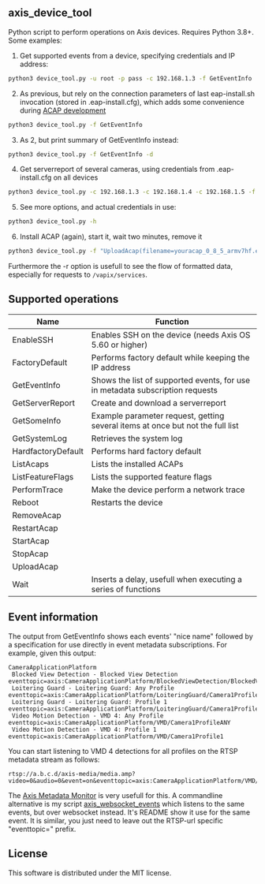 axis_device_tool
----------------
Python script to perform operations on Axis devices.
Requires Python 3.8+. Some examples:

1. Get supported events from a device, specifying credentials and IP address:

  ```bash
  python3 device_tool.py -u root -p pass -c 192.168.1.3 -f GetEventInfo
  ```

2. As previous, but rely on the connection parameters of last eap-install.sh
  invocation (stored in .eap-install.cfg), which adds some convenience during
  [ACAP development](https://developer.axis.com/acap/)

  ```bash
  python3 device_tool.py -f GetEventInfo
  ```

3. As 2, but print summary of GetEventInfo instead:

  ```bash
  python3 device_tool.py -f GetEventInfo -d
  ```

4. Get serverreport of several cameras, using credentials from
  .eap-install.cfg on all devices

  ```bash
  python3 device_tool.py -c 192.168.1.3 -c 192.168.1.4 -c 192.168.1.5 -f GetServerReport
  ```

5. See more options, and actual credentials in use:

  ```bash
  python3 device_tool.py -h
  ```

6. Install ACAP (again), start it, wait two minutes, remove it

  ```bash
  python3 device_tool.py -f "UploadAcap(filename=youracap_0_8_5_armv7hf.eap)" -f ListAcaps -f "StartAcap(package=youracap)" -f "Wait(seconds=120)" -f "RemoveAcap(package=youracap)" -f ListAcaps
  ```
Furthermore the -r option is usefull to see the flow of formatted data, especially for requests to ```/vapix/services```.

Supported operations
--------------------


| Name | Function |
| ---- | -------- |
| EnableSSH | Enables SSH on the device (needs Axis OS 5.60 or higher) |
| FactoryDefault | Performs factory default while keeping the IP address |
| GetEventInfo | Shows the list of supported events, for use in metadata subscription requests |
| GetServerReport | Create and download a serverreport |
| GetSomeInfo | Example parameter request, getting several items at once but not the full list |
| GetSystemLog | Retrieves the system log |
| HardfactoryDefault | Performs hard factory default |
| ListAcaps | Lists the installed ACAPs |
| ListFeatureFlags | Lists the supported feature flags |
| PerformTrace | Make the device perform a network trace |
| Reboot | Restarts the device |
| RemoveAcap | |
| RestartAcap | |
| StartAcap | |
| StopAcap | |
| UploadAcap | |
| Wait | Inserts a delay, usefull when executing a series of functions |



Event information
-----------------
The output from GetEventInfo shows each events' "nice name" followed by a specification for use directly in event metadata subscriptions. For example, given this output:

```
CameraApplicationPlatform
 Blocked View Detection - Blocked View Detection    eventtopic=axis:CameraApplicationPlatform/BlockedViewDetection/BlockedViewDetection
 Loitering Guard - Loitering Guard: Any Profile eventtopic=axis:CameraApplicationPlatform/LoiteringGuard/Camera1ProfileANY
 Loitering Guard - Loitering Guard: Profile 1   eventtopic=axis:CameraApplicationPlatform/LoiteringGuard/Camera1Profile1
 Video Motion Detection - VMD 4: Any Profile    eventtopic=axis:CameraApplicationPlatform/VMD/Camera1ProfileANY
 Video Motion Detection - VMD 4: Profile 1  eventtopic=axis:CameraApplicationPlatform/VMD/Camera1Profile1
```
You can start listening to VMD 4 detections for all profiles on the RTSP metadata stream as follows:

```
rtsp://a.b.c.d/axis-media/media.amp?video=0&audio=0&event=on&eventtopic=axis:CameraApplicationPlatform/VMD/Camera1ProfileANY
```

The [Axis Metadata Monitor](https://www.axis.com/developer-community/axis-metadata-monitor) is very usefull for this. A commandline alternative is my script [axis_websocket_events](https://github.com/janssen70/axis_websocket_events) which listens to the same events, but over websocket instead. It's README show it use for the same event. It is similar, you just need to leave out the RTSP-url specific "eventtopic=" prefix.



License
-------

This software is distributed under the MIT license.
